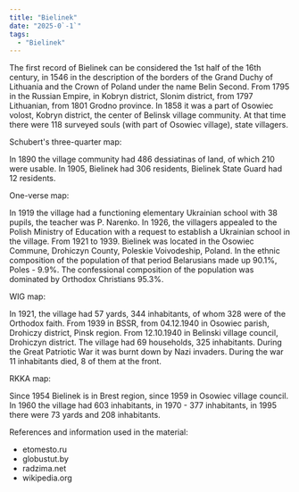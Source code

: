 ```yaml
---
title: "Bielinek"
date: "2025-0`-1`"
tags: 
  - "Bielinek"
---
```


The first record of Bielinek can be considered the 1st half of the 16th century, in 1546 in the description of the borders of the Grand Duchy of Lithuania and the Crown of Poland under the name Belin Second. 
From 1795 in the Russian Empire, in Kobryn district, Slonim district, from 1797 Lithuanian, from 1801 Grodno province. 
In 1858 it was a part of Osowiec volost, Kobryn district, the center of Belinsk village community.  At that time there were 118 surveyed souls (with part of Osowiec village), state villagers. 

Schubert's three-quarter map:



In 1890 the village community had 486 dessiatinas of land, of which 210 were usable. 
In 1905, Bielinek had 306 residents, Bielinek State Guard had 12 residents.

One-verse map:



In 1919 the village had a functioning elementary Ukrainian school with 38 pupils, the teacher was P. Narenko. In 1926, the villagers appealed to the Polish Ministry of Education with a request to establish a Ukrainian school in the village.
From 1921 to 1939. Bielinek was located in the Osowiec Commune, Drohiczyn County, Poleskie Voivodeship, Poland. 
In the ethnic composition of the population of that period Belarusians made up 90.1%, Poles - 9.9%. The confessional composition of the population was dominated by Orthodox Christians 95.3%.

WIG map:



In 1921, the village had 57 yards, 344 inhabitants, of whom 328 were of the Orthodox faith. 
From 1939 in BSSR, from 04.12.1940 in Osowiec parish, Drohiczy district, Pinsk region. From 12.10.1940 in Belinski village council, Drohiczyn district. The village had 69 households, 325 inhabitants.
During the Great Patriotic War it was burnt down by Nazi invaders. During the war 11 inhabitants died, 8 of them at the front.

RKKA map:



Since 1954 Bielinek is in Brest region, since 1959 in Osowiec village council. 
In 1960 the village had 603 inhabitants, in 1970 - 377 inhabitants, in 1995 there were 73 yards and 208 inhabitants. 

References and information used in the material:
- etomesto.ru
- globustut.by
- radzima.net
- wikipedia.org

